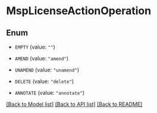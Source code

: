 # MspLicenseActionOperation

## Enum


* `EMPTY` (value: `""`)

* `AMEND` (value: `"amend"`)

* `UNAMEND` (value: `"unamend"`)

* `DELETE` (value: `"delete"`)

* `ANNOTATE` (value: `"annotate"`)


[[Back to Model list]](../README.md#documentation-for-models) [[Back to API list]](../README.md#documentation-for-api-endpoints) [[Back to README]](../README.md)


